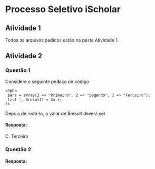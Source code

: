 # Processo Seletivo iScholar
 
## Atividade 1

Todos os arquivos pedidos estão na pasta Atividade 1.

## Atividade 2

### Questão 1

Considere o seguinte pedaço de código
```
<?php
 $arr = array(3 => "Primeiro", 2 => "Segundo", 1 => "Terceiro");
 list (, $result) = $arr;
?>
```
Depois de rodá-lo, o valor de $result deverá ser

#### Resposta: 

C. Terceiro

### Questão 2



#### Resposta: 


